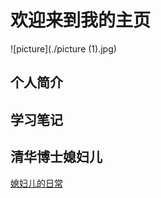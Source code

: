 # 欢迎来到我的主页
![picture](./picture (1).jpg)
## 个人简介


## 学习笔记


## 清华博士媳妇儿
[媳妇儿的日常](https://jaysonteng.github.io/tingyibaby/)
